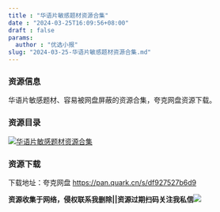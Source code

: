 ```yaml
---
title : "华语片敏感题材资源合集"
date : "2024-03-25T16:09:56+08:00"
draft : false
params:
  author : "优选小报"
slug: "2024-03-25-华语片敏感题材资源合集.md"
---
```


### 资源信息

华语片敏感题材、容易被网盘屏蔽的资源合集，夸克网盘资源下载。

### 资源目录

[![华语片敏感题材资源合集](//img7-1.zhekoulieshou.com/mmbiz_jpg/iaHBVewvSIbAjcr9g6TlCXSfiaDqkbzuEztgfOcP8dGZLYufd96nlsP2BrI2gp8a9ib2Im3l9IUQSpA5ZibFVf4TEw/0)](//img7-1.zhekoulieshou.com/mmbiz_jpg/iaHBVewvSIbAjcr9g6TlCXSfiaDqkbzuEztgfOcP8dGZLYufd96nlsP2BrI2gp8a9ib2Im3l9IUQSpA5ZibFVf4TEw/0)

### 资源下载

下载地址：夸克网盘 https://pan.quark.cn/s/df927527b6d9

**资源收集于网络，侵权联系我删除||资源过期扫码关注我私信**![](//img7-1.zhekoulieshou.com/mmbiz_jpg/iaHBVewvSIbAjcr9g6TlCXSfiaDqkbzuEzp207hVzPqT4YGQOAazQ1KNHCeACbia5Lzq4Ckwibe48iar1q7lgVP1o3w/640?wx_fmt=jpeg&from=appmsg)


